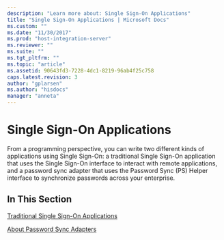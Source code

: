```yaml
---
description: "Learn more about: Single Sign-On Applications"
title: "Single Sign-On Applications | Microsoft Docs"
ms.custom: ""
ms.date: "11/30/2017"
ms.prod: "host-integration-server"
ms.reviewer: ""
ms.suite: ""
ms.tgt_pltfrm: ""
ms.topic: "article"
ms.assetid: 90643fd3-7228-4dc1-8219-96ab4f25c758
caps.latest.revision: 3
author: "gplarsen"
ms.author: "hisdocs"
manager: "anneta"
---
```

# Single Sign-On Applications
From a programming perspective, you can write two different kinds of applications using Single Sign-On: a traditional Single Sign-On application that uses the Single Sign-On interface to interact with remote applications, and a password sync adapter that uses the Password Sync (PS) Helper interface to synchronize passwords across your enterprise.  
  
## In This Section  
 [Traditional Single Sign-On Applications](../esso/traditional-single-sign-on-applications.md)  
  
 [About Password Sync Adapters](../esso/password-sync-adapters.md)
